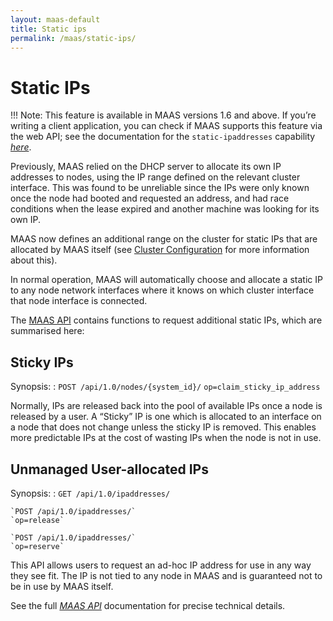 ```yaml
---
layout: maas-default
title: Static ips
permalink: /maas/static-ips/
---
```


# Static IPs


!!! Note: This feature is available in MAAS versions 1.6 and above. If you’re
writing a client application, you can check if MAAS supports this
feature via the web API; see the documentation for the
`static-ipaddresses` capability
[*here*](capabilities.html#cap-static-ipaddresses).

Previously, MAAS relied on the DHCP server to allocate its own IP
addresses to nodes, using the IP range defined on the relevant cluster
interface. This was found to be unreliable since the IPs were only known
once the node had booted and requested an address, and had race
conditions when the lease expired and another machine was looking for
its own IP.

MAAS now defines an additional range on the cluster for static IPs that
are allocated by MAAS itself (see [Cluster
Configuration](cluster-configuration.html) for more information about
this).

In normal operation, MAAS will automatically choose and allocate a
static IP to any node network interfaces where it knows on which cluster
interface that node interface is connected.

The [MAAS API](api.html) contains functions to request additional
static IPs, which are summarised here:

## Sticky IPs

Synopsis:
:   `POST /api/1.0/nodes/{system_id}/`
    `op=claim_sticky_ip_address`

Normally, IPs are released back into the pool of available IPs once a
node is released by a user. A “Sticky” IP is one which is allocated to
an interface on a node that does not change unless the sticky IP is
removed. This enables more predictable IPs at the cost of wasting IPs
when the node is not in use.

## Unmanaged User-allocated IPs

Synopsis:
:   `GET /api/1.0/ipaddresses/`

    `POST /api/1.0/ipaddresses/`
    `op=release`

    `POST /api/1.0/ipaddresses/`
    `op=reserve`

This API allows users to request an ad-hoc IP address for use in any way
they see fit. The IP is not tied to any node in MAAS and is guaranteed
not to be in use by MAAS itself.

See the full [*MAAS API*](api.html) documentation for precise technical
details.
